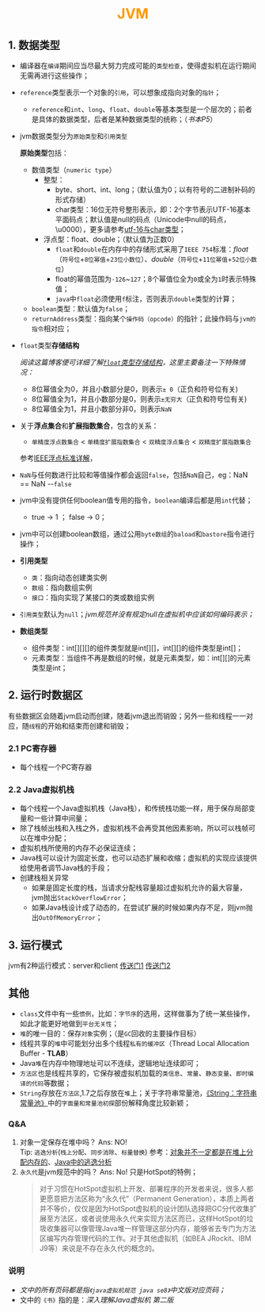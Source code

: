 # <div style="text-align:center;color:#FF9900">JVM</div>
## 1. 数据类型

* 编译器在`编译`期间应当尽最大努力完成可能的`类型检查`，使得虚拟机在运行期间无需再进行这些操作；

* `reference`类型表示一个对象的`引用`，可以想象成指向对象的`指针`；

  * `reference`和`int`、`long`、`float`、`double`等基本类型是一个层次的；前者是具体的数据类型，后者是某种数据类型的统称；（*书本P5*）

* jvm数据类型分为`原始类型`和`引用类型`

  **原始类型**包括：

  - 数值类型（`numeric type`）
    - 整型：
      - byte、short、int、long；（默认值为0；以有符号的二进制补码的形式存储）
      - char类型：16位无符号整形表示，即：2个字节表示UTF-16基本平面码点；默认值是null的码点（Unicode中null的码点，\u0000），更多请参考[utf-16与char类型][]；
    - 浮点型：float、double；（默认值为正数0）
      - `float`和`double`在内存中的存储形式采用了`IEEE 754`标准：*float*（`符号位`+`8位幂值`+`23位小数位`）、*double*（`符号位`+`11位幂值`+`52位小数位`）
      - float的幂值范围为`-126`~`127`；8个幂值位全为`0`或全为`1`时表示特殊值；
      - `java`中`float`必须使用`f`标注，否则表示`double`类型的计算；
  - `boolean`类型：默认值为`false`；
  - `returnAddress`类型：指向某个`操作码（opcode）`的指针；此操作码与`jvm的指令`相对应；

* `float`类型**存储结构**

  *阅读这篇博客便可详细了解[`float`类型存储结构][float-ieee755]，这里主要备注一下特殊情况：*

  * 8位幂值全为0，并且小数部分是0，则表示`± 0`（正负和符号位有关)
  * 8位幂值全为1，并且小数部分是0，则表示`±无穷大`（正负和符号位有关)
  * 8位幂值全为1，并且小数部分非0，则表示`NaN`

* 关于**浮点集合**和**扩展指数集合**，包含的关系：

  * `单精度浮点数集合` < `单精度扩展指数集合` < `双精度浮点集合` < `双精度扩展指数集合`

  参考[IEEE浮点标准详解][]，

* `NaN`与任何数进行比较和等值操作都会返回`false`，包括`NaN`自己，eg：NaN == NaN  --`false`

* jvm中没有提供任何boolean值专用的指令，`boolean`编译后都是用`int`代替；

  * true → 1 ； false → 0；

* jvm中可以创建boolean数组，通过公用`byte数组`的`baload`和`bastore`指令进行操作；

* **引用类型**

  * `类`：指向动态创建类实例
  * `数组`：指向数组实例
  * `接口`：指向实现了某接口的类或数组实例

* `引用类型`默认为`null`；*jvm规范并没有规定null在虚拟机中应该如何编码表示；*

* **数组类型**

  * 组件类型：int\[\]\[\][]的组件类型就是int\[\]\[\]，int\[\]\[\]的组件类型是int\[\]；
  * 元素类型：当组件不再是数组的时候，就是元素类型，如：int\[\]\[\]的元素类型是int；





## 2. 运行时数据区

有些数据区会随着jvm启动而创建，随着jvm退出而销毁；另外一些和线程一一对应，随`线程`的开始和结束而创建和销毁；

### 2.1 PC寄存器

* 每个线程一个PC寄存器

### 2.2 Java虚拟机栈

* 每个线程一个Java虚拟机栈（Java栈），和传统栈功能一样，用于保存局部变量和一些计算中间量；
* 除了栈帧出栈和入栈之外，虚拟机栈不会再受其他因素影响，所以可以栈帧可以在堆中分配；
* 虚拟机栈所使用的内存不必保证连续；
* Java栈可以设计为固定长度，也可以动态扩展和收缩；虚拟机的实现应该提供给使用者调节Java栈的手段；
* 创建栈相关异常
  * 如果是固定长度的栈，当请求分配栈容量超过虚拟机允许的最大容量，jvm抛出`StackOverflowError`；
  * 如果Java栈设计成了动态的，在尝试扩展的时候如果内存不足，则jvm抛出`OutOfMemoryError`；



## 3. 运行模式

jvm有2种运行模式：server和client  [传送门1](https://blog.csdn.net/zhuyijian135757/article/details/38391785) [传送门2](https://blog.csdn.net/a158123/article/details/77417042)





## 其他

* `class`文件中有一些`惯例`，比如：`字节序`的选用，这样做事为了统一某些操作，如此才能更好地做到`平台无关性`；
* `堆`的唯一目的：保存`对象`实例；（是`GC`回收的主要操作目标）
* 线程共享的`堆`中可能划分出多个线程`私有的缓冲区`（Thread Local Allocation Buffer - **TLAB**）
* Java`堆`在内存中物理地址可以不连续，逻辑地址连续即可；
* `方法区`也是线程共享的，它保存被虚拟机加载的`类信息`、`常量`、`静态变量`、`即时编译的代码`等数据；
* `String`存放在`方法区`,1.7之后存放在`堆`上；关于字符串常量池，[《String：字符串常量池》][]中的`字面量和常量池初探`部份解释角度比较新颖；



### Q&A
1. 对象一定保存在堆中吗？
Ans: NO!  
Tip: `逃逸分析`(`栈上分配`、`同步消除`、`标量替换`)
参考：[对象并不一定都是在堆上分配内存的][]、[Java中的逃逸分析][]
2. `永久代`是jvm规范中的吗？
   Ans: No! 只是HotSpot的特例；
   > 对于习惯在HotSpot虚拟机上开发、部署程序的开发者来说，很多人都更愿意把方法区称为“永久代”（Permanent Generation），本质上两者并不等价，仅仅是因为HotSpot虚拟机的设计团队选择把GC分代收集扩展至方法区，或者说使用永久代来实现方法区而已，这样HotSpot的垃圾收集器可以像管理Java堆一样管理这部分内存，能够省去专门为方法区编写内存管理代码的工作。对于其他虚拟机（如BEA JRockit、IBM J9等）来说是不存在永久代的概念的。




### 说明
*  *文中的所有页码都是指`《java虚拟机规范 java se8》`中文版对应页码；*
* 文中的`《书》`指的是：*<span id="jvm_zhouzhiming_book">深入理解Java虚拟机 第二版</span>*





[对象并不一定都是在堆上分配内存的]:https://blog.csdn.net/w372426096/article/details/80333657
[float-ieee755]:https://blog.csdn.net/k346k346/article/details/50487127
[utf-16与char类型]:https://cloud.tencent.com/developer/article/1356804
[《String：字符串常量池》]:https://segmentfault.com/a/1190000009888357
[Java中的逃逸分析]:https://blog.csdn.net/w372426096/article/details/80938788
[IEEE浮点标准详解]:https://blog.csdn.net/sinat_33248998/article/details/51828844

